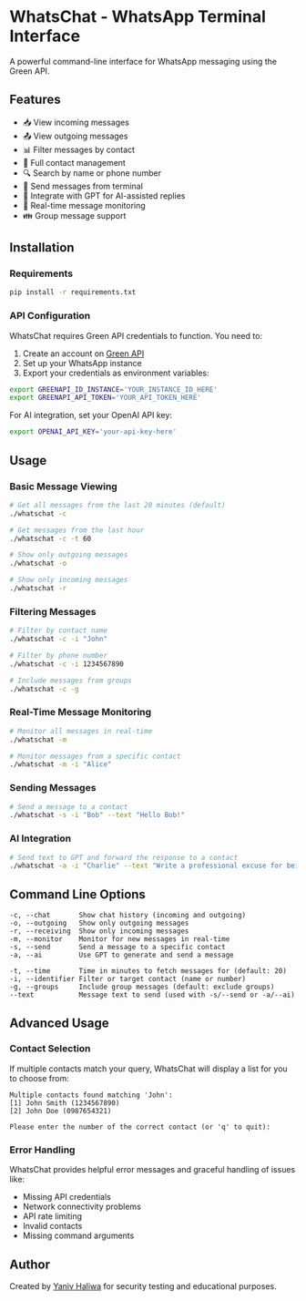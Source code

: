 # WhatsChat - WhatsApp Terminal Interface

A powerful command-line interface for WhatsApp messaging using the Green API.

## Features

- 📥 View incoming messages
- 📤 View outgoing messages 
- 📊 Filter messages by contact
- 👥 Full contact management
- 🔍 Search by name or phone number
- 📱 Send messages from terminal
- 🤖 Integrate with GPT for AI-assisted replies
- 📡 Real-time message monitoring
- 👪 Group message support

## Installation

### Requirements

```bash
pip install -r requirements.txt
```

### API Configuration

WhatsChat requires Green API credentials to function. You need to:

1. Create an account on [Green API](https://green-api.com/en)
2. Set up your WhatsApp instance
3. Export your credentials as environment variables:

```bash
export GREENAPI_ID_INSTANCE='YOUR_INSTANCE_ID_HERE'
export GREENAPI_API_TOKEN='YOUR_API_TOKEN_HERE'
```

For AI integration, set your OpenAI API key:

```bash
export OPENAI_API_KEY='your-api-key-here'
```

## Usage

### Basic Message Viewing

```bash
# Get all messages from the last 20 minutes (default)
./whatschat -c

# Get messages from the last hour
./whatschat -c -t 60

# Show only outgoing messages
./whatschat -o

# Show only incoming messages
./whatschat -r
```

### Filtering Messages

```bash
# Filter by contact name
./whatschat -c -i "John"

# Filter by phone number
./whatschat -c -i 1234567890

# Include messages from groups
./whatschat -c -g
```

### Real-Time Message Monitoring

```bash
# Monitor all messages in real-time
./whatschat -m

# Monitor messages from a specific contact
./whatschat -m -i "Alice"
```

### Sending Messages

```bash
# Send a message to a contact
./whatschat -s -i "Bob" --text "Hello Bob!"
```

### AI Integration

```bash
# Send text to GPT and forward the response to a contact
./whatschat -a -i "Charlie" --text "Write a professional excuse for being late"
```

## Command Line Options

```
-c, --chat       Show chat history (incoming and outgoing)
-o, --outgoing   Show only outgoing messages
-r, --receiving  Show only incoming messages
-m, --monitor    Monitor for new messages in real-time
-s, --send       Send a message to a specific contact
-a, --ai         Use GPT to generate and send a message

-t, --time       Time in minutes to fetch messages for (default: 20)
-i, --identifier Filter or target contact (name or number)
-g, --groups     Include group messages (default: exclude groups)
--text           Message text to send (used with -s/--send or -a/--ai)
```

## Advanced Usage

### Contact Selection

If multiple contacts match your query, WhatsChat will display a list for you to choose from:

```
Multiple contacts found matching 'John':
[1] John Smith (1234567890)
[2] John Doe (0987654321)

Please enter the number of the correct contact (or 'q' to quit):
```

### Error Handling

WhatsChat provides helpful error messages and graceful handling of issues like:
- Missing API credentials
- Network connectivity problems
- API rate limiting
- Invalid contacts
- Missing command arguments

## Author

Created by [Yaniv Haliwa](https://github.com/YanivHaliwa) for security testing and educational purposes.
